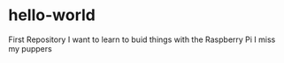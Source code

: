 # hello-world
First Repository
I want to learn to buid things with the Raspberry Pi
I miss my puppers
